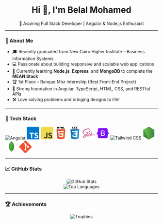 <h1 align="center">
  Hi <span style="display: inline-block; animation: wave 1.5s infinite;">👋</span>, I'm Belal Mohamed
</h1>

<!-- Add animation as embedded style using <style> -->
<style>
@keyframes wave {
  0% { transform: rotate(0.0deg); }
  10% { transform: rotate(14.0deg); }
  20% { transform: rotate(-8.0deg); }
  30% { transform: rotate(14.0deg); }
  40% { transform: rotate(-4.0deg); }
  50% { transform: rotate(10.0deg); }
  60% { transform: rotate(0.0deg); }
  100% { transform: rotate(0.0deg); }
}
</style>
<p align="center">🚀 Aspiring Full Stack Developer | Angular & Node.js Enthusiast</p>

---

### 💼 About Me
- 🎓 Recently graduated from New Cairo Higher Institute – Business Information Systems  
- 💻 Passionate about building responsive and scalable web applications  
- 🌱 Currently learning **Node.js**, **Express**, and **MongoDB** to complete the **MEAN Stack**  
- 🏆 1st Place – Banque Misr Internship (Best Front-End Project)  
- 🧠 Strong foundation in Angular, TypeScript, HTML, CSS, and RESTful APIs  
- 🛠️ Love solving problems and bringing designs to life!

---

### 🧰 Tech Stack

<p align="left">
  <img src="https://angular.io/assets/images/logos/angular/angular.svg" alt="Angular" width="42" />
  <img src="https://raw.githubusercontent.com/devicons/devicon/master/icons/typescript/typescript-original.svg" alt="TypeScript" width="42" />
  <img src="https://raw.githubusercontent.com/devicons/devicon/master/icons/javascript/javascript-original.svg" alt="JavaScript" width="42" />
  <img src="https://raw.githubusercontent.com/devicons/devicon/master/icons/html5/html5-original-wordmark.svg" alt="HTML5" width="42" />
  <img src="https://raw.githubusercontent.com/devicons/devicon/master/icons/css3/css3-original-wordmark.svg" alt="CSS3" width="42" />
  <img src="https://raw.githubusercontent.com/devicons/devicon/master/icons/sass/sass-original.svg" alt="Sass" width="42" />
  <img src="https://raw.githubusercontent.com/devicons/devicon/master/icons/bootstrap/bootstrap-original.svg" alt="Bootstrap" width="42" />
  <img src="https://cdn.worldvectorlogo.com/logos/tailwind-css-2.svg" alt="Tailwind CSS" width="42" />
  <img src="https://raw.githubusercontent.com/devicons/devicon/master/icons/nodejs/nodejs-original.svg" alt="Node.js" width="42" />
  <img src="https://raw.githubusercontent.com/devicons/devicon/master/icons/mongodb/mongodb-original.svg" alt="MongoDB" width="42" />
  <img src="https://raw.githubusercontent.com/devicons/devicon/master/icons/git/git-original.svg" alt="Git" width="42" />
</p>

---

### 📈 GitHub Stats

<p align="center">
  <img src="https://github-readme-stats.vercel.app/api?username=belalmohamed99&show_icons=true&locale=en" alt="GitHub Stats" />
  <br />
  <img src="https://github-readme-stats.vercel.app/api/top-langs?username=belalmohamed99&layout=compact&show_icons=true&locale=en" alt="Top Languages" />
</p>

---

### 🏆 Achievements

<p align="center">
  <img src="https://github-profile-trophy.vercel.app/?username=belalmohamed99" alt="Trophies" />
</p>
